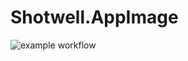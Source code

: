 # Shotwell.AppImage

![example workflow](https://github.com/nx-appbuild-hub/Shotwell.AppImage//actions/workflows/makefile.yml/badge.svg)
